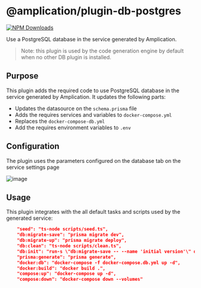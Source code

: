 # @amplication/plugin-db-postgres

[![NPM Downloads](https://img.shields.io/npm/dt/@amplication/plugin-db-postgres)](https://www.npmjs.com/package/@amplication/plugin-db-postgres) 

Use a PostgreSQL database in the service generated by Amplication.


> Note: this plugin is used by the code generation engine by default when no other DB plugin is installed.

## Purpose

This plugin adds the required code to use PostgreSQL database in the service generated by Amplication.
It updates the following parts:
- Updates the datasource on the `schema.prisma` file
- Adds the requires services and variables to `docker-compose.yml`
- Replaces the `docker-compose-db.yml` 
- Add the requires environment variables to `.env`

## Configuration
The plugin uses the parameters configured on the database tab on the service settings page

![image](https://user-images.githubusercontent.com/43705455/190962515-6ffc6751-71de-4acb-9a85-da9e7096f923.png)


## Usage

This plugin integrates with the all default tasks and scripts used by the generated service:
```json
    "seed": "ts-node scripts/seed.ts",
    "db:migrate-save": "prisma migrate dev",
    "db:migrate-up": "prisma migrate deploy",
    "db:clean": "ts-node scripts/clean.ts",
    "db:init": "run-s \"db:migrate-save -- --name 'initial version'\" db:migrate-up seed",
    "prisma:generate": "prisma generate",
    "docker:db": "docker-compose -f docker-compose.db.yml up -d",
    "docker:build": "docker build .",
    "compose:up": "docker-compose up -d",
    "compose:down": "docker-compose down --volumes"
```    

